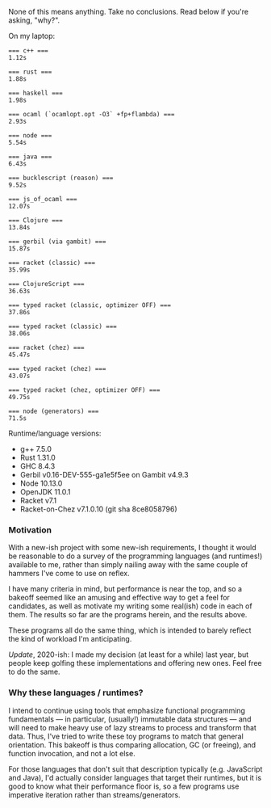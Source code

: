 None of this means anything. Take no conclusions. Read below if you're asking, "why?".

On my laptop:

```
=== c++ ===
1.12s

=== rust ===
1.88s

=== haskell ===
1.98s

=== ocaml (`ocamlopt.opt -O3` +fp+flambda) ===
2.93s

=== node ===
5.54s

=== java ===
6.43s

=== bucklescript (reason) ===
9.52s

=== js_of_ocaml ===
12.07s

=== Clojure ===
13.84s

=== gerbil (via gambit) ===
15.87s

=== racket (classic) ===
35.99s

=== ClojureScript ===
36.63s

=== typed racket (classic, optimizer OFF) ===
37.86s

=== typed racket (classic) ===
38.06s

=== racket (chez) ===
45.47s

=== typed racket (chez) ===
43.07s

=== typed racket (chez, optimizer OFF) ===
49.75s

=== node (generators) ===
71.5s
```

Runtime/language versions:

* g++ 7.5.0
* Rust 1.31.0
* GHC 8.4.3
* Gerbil v0.16-DEV-555-ga1e5f5ee on Gambit v4.9.3
* Node 10.13.0
* OpenJDK 11.0.1
* Racket v7.1
* Racket-on-Chez v7.1.0.10 (git sha 8ce8058796)

### Motivation

With a new-ish project with some new-ish requirements, I thought it would be
reasonable to do a survey of the programming languages (and runtimes!)
available to me, rather than simply nailing away with the same couple of
hammers I've come to use on reflex.

I have many criteria in mind, but performance is near the top, and so a
bakeoff seemed like an amusing and effective way to get a feel for
candidates, as well as motivate my writing some real(ish) code in each of
them. The results so far are the programs herein, and the results above.

These programs all do the same thing, which is intended to barely reflect the
kind of workload I'm anticipating.

_Update_, 2020-ish: I made my decision (at least for a while) last year, but
people keep golfing these implementations and offering new ones. Feel free to
do the same.

### Why these languages / runtimes?

I intend to continue using tools that emphasize functional programming
fundamentals — in particular, (usually!) immutable data structures — and will
need to make heavy use of lazy streams to process and transform that data.
Thus, I've tried to write these toy programs to match that general
orientation. This bakeoff is thus comparing allocation, GC (or freeing), and
function invocation, and not a lot else.

For those languages that don't suit that description typically (e.g.
JavaScript and Java), I'd actually consider languages that target
their runtimes, but it is good to know what their performance floor is, so a
few programs use imperative iteration rather than streams/generators.
